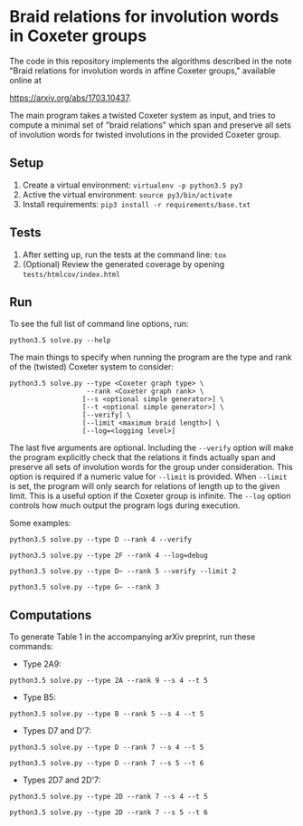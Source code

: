 # Braid relations for involution words in Coxeter groups

The code in this repository implements the algorithms described in the note
"Braid relations for involution words in affine Coxeter groups," available online at

https://arxiv.org/abs/1703.10437.

The main program takes a twisted Coxeter system as input, and tries to compute
a minimal set of "braid relations" which span and preserve all sets of involution words
for twisted involutions in the provided Coxeter group.

## Setup
1. Create a virtual environment: `virtualenv -p python3.5 py3`
1. Active the virtual environment: `source py3/bin/activate`
1. Install requirements: `pip3 install -r requirements/base.txt`

## Tests
1. After setting up, run the tests at the command line: `tox`
1. (Optional) Review the generated coverage by opening `tests/htmlcov/index.html`

## Run
To see the full list of command line options, run:
```
python3.5 solve.py --help
```
The main things to specify when running the program are the type and rank of the 
(twisted) Coxeter system to consider:
```
python3.5 solve.py --type <Coxeter graph type> \
                   --rank <Coxeter graph rank> \
                  [--s <optional simple generator>] \
                  [--t <optional simple generator>] \
                  [--verify] \
                  [--limit <maximum braid length>] \
                  [--log=<logging level>]
```
The last five arguments are optional.
Including the `--verify` option will make the program explicitly check that the relations
it finds actually span and preserve all sets of involution words for the group under consideration.
This option is required if a numeric value for `--limit` is provided.
When `--limit` is set, the program will only search for relations of length up to the given limit.
This is a useful option if the Coxeter group is infinite. The `--log` option controls
how much output the program logs during execution.

Some examples:
```
python3.5 solve.py --type D --rank 4 --verify
```
```
python3.5 solve.py --type 2F --rank 4 --log=debug
```
```
python3.5 solve.py --type D~ --rank 5 --verify --limit 2
```
```
python3.5 solve.py --type G~ --rank 3
```

## Computations
To generate Table 1 in the accompanying arXiv preprint, run these commands:

* Type 2A9: 
```
python3.5 solve.py --type 2A --rank 9 --s 4 --t 5
```
* Type B5:
```
python3.5 solve.py --type B --rank 5 --s 4 --t 5
```
* Types D7 and D'7:
```
python3.5 solve.py --type D --rank 7 --s 4 --t 5
```
```
python3.5 solve.py --type D --rank 7 --s 5 --t 6
```
* Types 2D7 and 2D'7:
```
python3.5 solve.py --type 2D --rank 7 --s 4 --t 5
```
```
python3.5 solve.py --type 2D --rank 7 --s 5 --t 6
```
